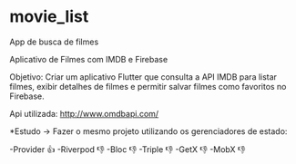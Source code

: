 # movie_list

App de busca de filmes

Aplicativo de Filmes com IMDB e Firebase 

Objetivo: Criar um aplicativo Flutter que consulta a API IMDB
para listar filmes, exibir detalhes de filmes e permitir salvar filmes como favoritos no Firebase.


Api utilizada: http://www.omdbapi.com/


*Estudo -> Fazer o mesmo projeto utilizando os gerenciadores de estado:

-Provider 👍
-Riverpod 👎
-Bloc 👎
-Triple 👎
-GetX 👎
-MobX 👎
